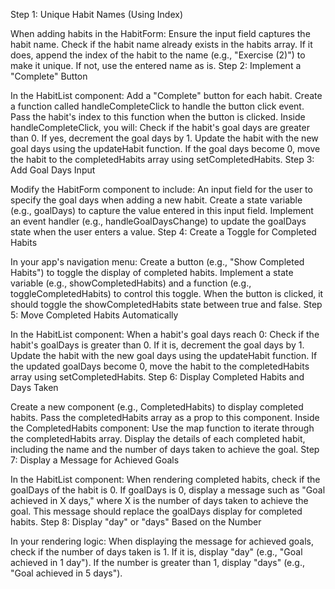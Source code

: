 Step 1: Unique Habit Names (Using Index)

When adding habits in the HabitForm:
Ensure the input field captures the habit name.
Check if the habit name already exists in the habits array.
If it does, append the index of the habit to the name (e.g., "Exercise (2)") to make it unique.
If not, use the entered name as is.
Step 2: Implement a "Complete" Button

In the HabitList component:
Add a "Complete" button for each habit.
Create a function called handleCompleteClick to handle the button click event.
Pass the habit's index to this function when the button is clicked.
Inside handleCompleteClick, you will:
Check if the habit's goal days are greater than 0.
If yes, decrement the goal days by 1.
Update the habit with the new goal days using the updateHabit function.
If the goal days become 0, move the habit to the completedHabits array using setCompletedHabits.
Step 3: Add Goal Days Input

Modify the HabitForm component to include:
An input field for the user to specify the goal days when adding a new habit.
Create a state variable (e.g., goalDays) to capture the value entered in this input field.
Implement an event handler (e.g., handleGoalDaysChange) to update the goalDays state when the user enters a value.
Step 4: Create a Toggle for Completed Habits

In your app's navigation menu:
Create a button (e.g., "Show Completed Habits") to toggle the display of completed habits.
Implement a state variable (e.g., showCompletedHabits) and a function (e.g., toggleCompletedHabits) to control this toggle.
When the button is clicked, it should toggle the showCompletedHabits state between true and false.
Step 5: Move Completed Habits Automatically

In the HabitList component:
When a habit's goal days reach 0:
Check if the habit's goalDays is greater than 0.
If it is, decrement the goal days by 1.
Update the habit with the new goal days using the updateHabit function.
If the updated goalDays become 0, move the habit to the completedHabits array using setCompletedHabits.
Step 6: Display Completed Habits and Days Taken

Create a new component (e.g., CompletedHabits) to display completed habits.
Pass the completedHabits array as a prop to this component.
Inside the CompletedHabits component:
Use the map function to iterate through the completedHabits array.
Display the details of each completed habit, including the name and the number of days taken to achieve the goal.
Step 7: Display a Message for Achieved Goals

In the HabitList component:
When rendering completed habits, check if the goalDays of the habit is 0.
If goalDays is 0, display a message such as "Goal achieved in X days," where X is the number of days taken to achieve the goal.
This message should replace the goalDays display for completed habits.
Step 8: Display "day" or "days" Based on the Number

In your rendering logic:
When displaying the message for achieved goals, check if the number of days taken is 1.
If it is, display "day" (e.g., "Goal achieved in 1 day").
If the number is greater than 1, display "days" (e.g., "Goal achieved in 5 days").
